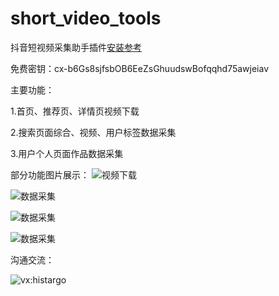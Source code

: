 # short_video_tools

抖音短视频采集助手插件[安装参考](https://www.bilibili.com/video/BV1514y1U7Uw/?vd_source=07bc57c14ff07a0d104533f8de5fb6d3)

免费密钥：cx-b6Gs8sjfsbOB6EeZsGhuudswBofqqhd75awjeiav

主要功能：

1.首页、推荐页、详情页视频下载

2.搜索页面综合、视频、用户标签数据采集

3.用户个人页面作品数据采集

部分功能图片展示：
![视频下载](https://i.ibb.co/x3vSJZd/WX20230704-214552-2x.png)

![数据采集](https://i.ibb.co/Wf0CMzC/WX20230706-115301-2x.png)

![数据采集](https://i.ibb.co/P6pTwb3/WX20230706-115425-2x.png)

![数据采集](https://i.ibb.co/N6xk8qL/WX20230706-115532-2x.png)

沟通交流：

![vx:histargo](https://i.ibb.co/hMbTs1G/a3779b33-bfe2-4ff9-a592-f0ec090a3055-1-2.jpg)